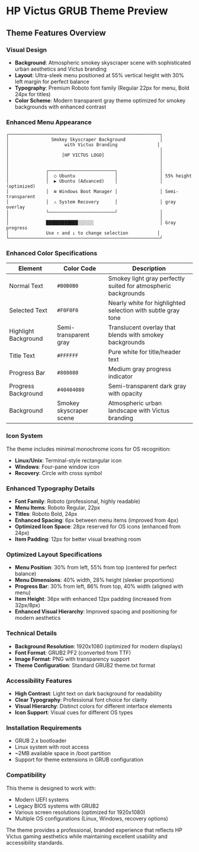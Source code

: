 # HP Victus GRUB Theme Preview

## Theme Features Overview

### Visual Design
- **Background**: Atmospheric smokey skyscraper scene with sophisticated urban aesthetics and Victus branding
- **Layout**: Ultra-sleek menu positioned at 55% vertical height with 30% left margin for perfect balance
- **Typography**: Premium Roboto font family (Regular 22px for menu, Bold 24px for titles)
- **Color Scheme**: Modern transparent gray theme optimized for smokey backgrounds with enhanced contrast

### Enhanced Menu Appearance
```
┌─────────────────────────────────────────────────────────┐
│                Smokey Skyscraper Background             │
│                     with Victus Branding               │
│                                                         │
│                    [HP VICTUS LOGO]                     │
│                                                         │
│                                                         │
│              ┌─────────────────────────┐                │
│              │  ○ Ubuntu               │                │ 55% height  
│              │  ▶ Ubuntu (Advanced)    │                │ (optimized)
│              │  ⊞ Windows Boot Manager │                │ Semi-transparent
│              │  ⚠ System Recovery      │                │ gray overlay
│              └─────────────────────────┘                │
│                                                         │
│              ████████████░░░░░░                         │ Gray progress
│              Use ↑ and ↓ to change selection           │
└─────────────────────────────────────────────────────────┘
```

### Enhanced Color Specifications

| Element | Color Code | Description |
|---------|------------|-------------|
| Normal Text | `#B0B0B0` | Smokey light gray perfectly suited for atmospheric backgrounds |
| Selected Text | `#F0F0F0` | Nearly white for highlighted selection with subtle gray tone |
| Highlight Background | Semi-transparent gray | Translucent overlay that blends with smokey backgrounds |
| Title Text | `#FFFFFF` | Pure white for title/header text |
| Progress Bar | `#808080` | Medium gray progress indicator |
| Progress Background | `#40404080` | Semi-transparent dark gray with opacity |
| Background | Smokey skyscraper scene | Atmospheric urban landscape with Victus branding |

### Icon System

The theme includes minimal monochrome icons for OS recognition:

- **Linux/Unix**: Terminal-style rectangular icon
- **Windows**: Four-pane window icon
- **Recovery**: Circle with cross symbol

### Enhanced Typography Details

- **Font Family**: Roboto (professional, highly readable)
- **Menu Items**: Roboto Regular, 22px
- **Titles**: Roboto Bold, 24px
- **Enhanced Spacing**: 6px between menu items (improved from 4px)
- **Optimized Icon Space**: 28px reserved for OS icons (enhanced from 24px)
- **Item Padding**: 12px for better visual breathing room

### Optimized Layout Specifications

- **Menu Position**: 30% from left, 55% from top (centered for perfect balance)
- **Menu Dimensions**: 40% width, 28% height (sleeker proportions)
- **Progress Bar**: 30% from left, 86% from top, 40% width (aligned with menu)
- **Item Height**: 36px with enhanced 12px padding (increased from 32px/8px)
- **Enhanced Visual Hierarchy**: Improved spacing and positioning for modern aesthetics

### Technical Details

- **Background Resolution**: 1920x1080 (optimized for modern displays)
- **Font Format**: GRUB2 PF2 (converted from TTF)
- **Image Format**: PNG with transparency support
- **Theme Configuration**: Standard GRUB2 theme.txt format

### Accessibility Features

- **High Contrast**: Light text on dark background for readability
- **Clear Typography**: Professional font choice for clarity
- **Visual Hierarchy**: Distinct colors for different interface elements
- **Icon Support**: Visual cues for different OS types

### Installation Requirements

- GRUB 2.x bootloader
- Linux system with root access
- ~2MB available space in /boot partition
- Support for theme extensions in GRUB configuration

### Compatibility

This theme is designed to work with:
- Modern UEFI systems
- Legacy BIOS systems with GRUB2
- Various screen resolutions (optimized for 1920x1080)
- Multiple OS configurations (Linux, Windows, recovery options)

The theme provides a professional, branded experience that reflects HP Victus gaming aesthetics while maintaining excellent usability and accessibility standards.